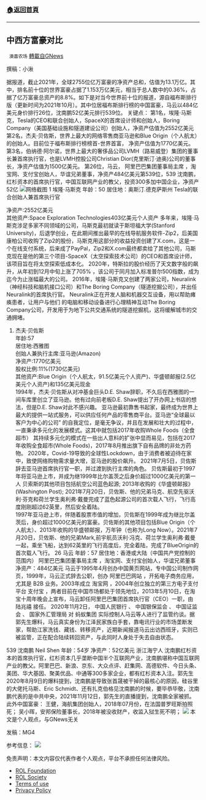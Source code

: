 ###  [:house:返回首頁](https://github.com/ourhimalayas/txt)
---


## 中西方富豪对比
` 澳喜农场` [轉載自GNews](https://gnews.org/zh-hans/1665183/)

撰稿：小湫

据报道，截止2021年，全球2755位亿万富豪的净资产总和，估值为13.1万亿。其中，排名前十位的世界富豪占据了1.153万亿美元，相当于总人数中的0.36%，占据了亿万富豪总资产的8.8%。如下是对当今世界前十位的报道，源自福布斯排行版（更新时间为2021年10月）。其中位居福布斯排行榜的中国富豪，马云以484亿美元身价排行26位，沈南鹏52亿美元排行539位。
关键点：
第1名，埃隆·马斯克，Tesla的CEO和联合创始人，SpaceX的首席设计师和创始人，Boring Company（美国基础设施和隧道建设公司）创始人，净资产估值为2552亿美元
第2名，杰夫·贝佐斯，世界上最大的网络零售商亚马逊和Blue Origin（个人航太）的创始人。目前位于福布斯排行榜榜首-世界首富， 净资产估值为1770亿美元。  
第3名，伯纳德·阿尔诺，世界上最大的奢侈品公司LVMH（路易威登）集团的董事长兼首席执行官，也是LVMH控股公司Christian Dior(克里斯汀·迪奥)公司的董事长，净资产估值为1500亿美元。
第26位，马云， 阿里巴巴集团董事局主席 ，淘宝网、支付宝创始人，华谊兄弟董事，净资产484亿美元第539位，539 沈南鹏，红杉资本的首席执行官，中国互联网产业的教父，投资300多加中国企业，净资产52亿
![](https://assets.gnews.org/wp-content/uploads/2021/11/首富.png)网络截图
1 埃隆·马斯克
年龄：50
居住地：奥斯汀.德克萨斯州
Tesla的联合创始人兼首席执行官

净资产:2552亿美元  
其他资产:Space Exploration Technologies403亿美元个人资产  多年来，埃隆·马斯克涉足多家不同领域的公司，马斯克最初就读于斯坦福大学(Stanford University)，后退学创业，在此期间推出最早的在线导航服务软件-Zip2，后美国康柏公司收购了Zip2的股份，马斯克用这部分的收益投资创建了X.com，这是一个在线支付系统，后来成了PayPal，Zip2和X.com最终都卖给了其他公司，马斯克现在是他的第三个项目-SpaceX（太空探索技术公司）的CEO和首席设计师，该项目旨在将太空探索低成本化。
2020年，特斯拉的股价经历了天文数字般的飙升，从年初到12月中旬上涨了705% ，该公司于同月加入标准普尔500指数，成为迄今为止涨幅最大的公司。
2016年，埃隆·马斯克又创建了两家公司，Neuralink（神经科技和脑机接口公司）和The Boring Company（隧道挖掘公司），并出任Neuralink的首席执行官。 Neuralink正在开发人脑和机器交互设备，用以帮助瘫痪患者，让用户与他们
的电脑和移动设备进行心理精神互动The Boring Company公司，开发用于为地下公共交通系统的隧道挖掘机，这将缓解城市的交通拥堵。

1. 杰夫·贝佐斯  
年龄:57  
居住地:西雅图  
创始人兼执行主席:亚马逊(Amazon)  
净资产:1770亿美元  
股权比例:11%(1730亿美元)  
其他资产:Blue Origin（个人航太，91.5亿美元个人资产)、华盛顿邮报(2.5亿美元个人资产)和135亿美元现金  
1994年，杰夫·贝佐斯从对冲基金巨头D.E. Shaw辞职，不久后在西雅图的一间车库里创立了亚马逊。他有过向前老板D.E. Shaw提出了开办网上书店的想法，但是D.E. Shaw对此不感兴趣。
亚马逊最初靠售书起家，最终成为世界上最大的提供一站式服务，可以供应任何产品的零售商平台。亚马逊“全球最以客户为中心的公司” 的自我定位，是毫无争议，并且在发展和壮大的过程中，一直秉承多元化的发展模式。这其中就包括2017年收购Whole Foods（全食超市） 其持续多元化的模式在一些出人意料的扩张中显而易见，包括在2017年收购全食超市(Whole Foods)，2017年8月推出旗下自有品牌的非处方药物。
2020年，Covid-19导致的全球性Lockdown，由于消费者被迫待在家中，致使网络购物需求量大增，亚马逊的股价飙升。 2021年7月5日，贝佐斯辞去亚马逊首席执行官一职，并过渡到执行主席的角色。
贝佐斯最初于1997年将亚马逊上市，并成为继1999年比尔盖茨之后身价超过1000亿美元的第一人 贝索斯的其他项目包括航空公司蓝色起源; 2013年收购的《华盛顿邮报》(Washington Post); 2021年7月20日，贝佐斯、他的兄弟马克、航空先驱沃利·芬克和荷兰学生奥利弗·戴曼完成了蓝色起源公司的首次载人飞行，飞行高度刚刚超过62英里，然后安全着陆。  
1997年亚马逊上市，伴随着股票市值的增加，贝佐斯在1999年成为继比尔盖茨后，身价超过1000亿美元的富豪。贝佐斯的其他项目包括Blue Origin（个人航太）、2013年收购的华盛顿邮报，万年钟（也称为Long Now）。2021年7月20日，贝佐斯、他的兄弟Mark,前宇航员沃利·冯克、荷兰学生奥利弗·戴曼一起，乘坐飞船，达到62英里的飞行高度后，完全着陆，完成了BlueOrigin的首次载人飞行。
26 马云
年龄：57
居住地：香港或大陆（中国共产党控制的范围内）
阿里巴巴集团董事局主席 ，淘宝网、支付宝创始人，华谊兄弟董事
净资产：484亿美元
马云于1995年4月创办中国黄页网站，专中国公司制作网页，1999年，马云正式辞去公职，创办 阿里巴巴网站 ，开拓电子商务应用，尤其是 B2B 业务。2003年成立 淘宝网 ，2004年创立独立的第三方电子支付平台 支付宝 ，两者目前在中国市场都处于领先地位，2013年5月10日，在淘宝十周年晚会上宣布，马云卸任阿里巴巴集团首席执行官（CEO）一职，由 陆兆禧 接任。
2020年11月2日， 中国人民银行 、 中国银保监会 、 中国证监会 、 国家外汇管理局 对 蚂蚁集团 实际控制人马云等人进行了监管约谈。据郭先生爆料，马云真实身份为江泽民家族白手套，靠电讯行业的市场垄断发家，帮助江家洗钱、藏钱、转移资产，近期新闻报道马云出访西班牙，实则已被监管，正在配合陆续转回资产，与此同时人身处于失去自由状态。


539 沈南鹏 Neil Shen
年龄：54岁
净资产：52亿美元
浙江海宁人
沈南鹏红杉资本的首席执行官，红杉资本几乎垄断中国半个互联网产业，沈南鹏堪称中国互联网产业的教父。阿里巴巴、新浪、京东、大众点评、赶集网、高德软件、今日头条、美团、华大基因、聚美优品、中通等300多家企业，都有红杉资本入注。郭先生2020年8月9日的爆料提到，沈南鹏是导致张首晟被干掉的最核心的原因，硅谷里的大佬托马斯、Eric Schmidt、还有扎克伯格见沈南鹏的时候，要毕恭毕敬，沈南鹏代表的是中共中央，2021年11月12日，郭先生的直播提到，沈南鹏全家被抓。
此外中国富豪：
王健，海航集团创始人，2018年07月份，在法国普罗旺斯拍照死；
吴小晖，安邦保险董事长，2018年被没收财产，收监入狱生死不明；
![](https://assets.gnews.org/wp-content/uploads/2021/11/首富1.png)
本文是个人观点，与GNews无关

发稿：MG4

参考信息：
![](https://assets.gnews.org/wp-content/uploads/2021/11/澳喜图标2-1-1.jpg)
 

免责声明：本文内容仅代表作者个人观点，平台不承担任何法律风险。

- [ROL Foundation](https://rolfoundation.org/)
- [ROL Society](https://rolsociety.org/)
- [Terms of use](https://gnews.org/terms-of-use-3/)
- [Privacy Policy](https://gnews.org/privacy-policy/)

